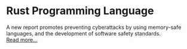 
# Rust Programming Language


A new report promotes preventing cyberattacks by using memory-safe languages, and the development of software safety standards.  
[Read more...](https://www.techrepublic.com/article/white-house-report-memory-safe-programming-languages/)